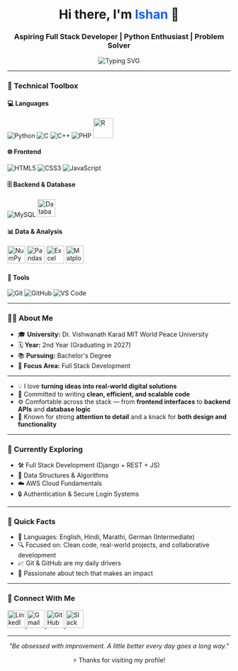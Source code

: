<h1 align="center">Hi there, I'm <span style="color:#0f62fe;">Ishan</span> 👋</h1>
<h3 align="center">Aspiring Full Stack Developer | Python Enthusiast | Problem Solver</h3>

<p align="center">
  <img src="https://readme-typing-svg.herokuapp.com?font=Fira+Code&size=22&pause=1000&color=0F62FE&center=true&vCenter=true&width=650&lines=Crafting+clean+code+and+scalable+systems.;Turning+ideas+into+real-world+solutions.;Learning+and+building+every+single+day." alt="Typing SVG" />
</p>

---

### 💼 Technical Toolbox

#### 💻 Languages
<p align="left">
  <img src="https://img.icons8.com/color/48/python.png" title="Python"/>
  <img src="https://img.icons8.com/color/48/c-programming.png" title="C"/>
  <img src="https://img.icons8.com/color/48/c-plus-plus-logo.png" title="C++"/>
  <img src="https://img.icons8.com/officel/48/php-logo.png" title="PHP"/>
  <img src="https://img.icons8.com/?size=100&id=CLvQeiwFpit4&format=png&color=000000" height="45" title="R"/>
</p>

#### 🌐 Frontend
<p align="left">
  <img src="https://img.icons8.com/color/48/html-5--v1.png" title="HTML5"/>
  <img src="https://img.icons8.com/color/48/css3.png" title="CSS3"/>
  <img src="https://img.icons8.com/color/48/javascript--v1.png" title="JavaScript"/>
</p>

#### 🗄 Backend & Database
<p align="left">
  <img src="https://img.icons8.com/ios-filled/48/mysql-logo.png" title="MySQL"/>
  <img src="https://img.icons8.com/?size=100&id=laYYF3dV0Iew&format=png&color=000000" height="40" title="Database"/>
</p>

#### 📊 Data & Analysis
<p align="left">
  <img src="https://img.icons8.com/?size=100&id=aR9CXyMagKIS&format=png&color=000000" height="40" title="NumPy"/>
  <img src="https://img.icons8.com/?size=100&id=xSkewUSqtErH&format=png&color=000000" height="40" title="Pandas"/>
   <img src="https://img.icons8.com/?size=100&id=117561&format=png&color=000000" height="40" title="Excel"/>
  <img src="https://skillicons.dev/icons?i=matplotlib" height="40" title="Matplotlib"/>
</p>

#### 🔧 Tools
<p align="left">
  <img src="https://img.icons8.com/color/48/git.png" title="Git"/>
  <img src="https://img.icons8.com/ios-glyphs/48/github.png" title="GitHub"/>
  <img src="https://img.icons8.com/color/48/visual-studio-code-2019.png" title="VS Code"/>
</p>

---

### 🧑‍💻 About Me

- 🎓 **University:** Dr. Vishwanath Karad MIT World Peace University  
- 🗓️ **Year:** 2nd Year (Graduating in 2027)  
- 📚 **Pursuing:** Bachelor's Degree  
- 🎯 **Focus Area:** Full Stack Development  

---

- 💡 I love **turning ideas into real-world digital solutions**  
- 🧼 Committed to writing **clean, efficient, and scalable code**  
- ⚙️ Comfortable across the stack — from **frontend interfaces** to **backend APIs** and **database logic**  
- 🎨 Known for strong **attention to detail** and a knack for **both design and functionality**

---

### 🚀 Currently Exploring
- 🛠 Full Stack Development (Django + REST + JS)
- 🧠 Data Structures & Algorithms
- ☁️ AWS Cloud Fundamentals
- 🔒 Authentication & Secure Login Systems

---

### 📌 Quick Facts

- 💬 Languages: English, Hindi, Marathi, German (Intermediate)
- 🔍 Focused on: Clean code, real-world projects, and collaborative development  
- 📈 Git & GitHub are my daily drivers  
- 🌟 Passionate about tech that makes an impact

---

### 🤝 Connect With Me

<p align="left">
  <a href="https://www.linkedin.com/in/ishansurdiofficial" target="_blank">
    <img src="https://img.icons8.com/?size=100&id=114445&format=png&color=000000" height="40" title="LinkedIn"/>
  </a>
  <a href="mailto:ishansurdi2105@gmail.com">
    <img src="https://img.icons8.com/?size=100&id=P7UIlhbpWzZm&format=png&color=000000" height="40" title="Gmail"/>
  </a>
  <a href="https://github.com/ishansurdi" target="_blank">
    <img src="https://img.icons8.com/?size=100&id=3tC9EQumUAuq&format=png&color=000000" height="40" title="GitHub"/>
  </a>
  <a href="https://slack.com/" target="_blank">
    <img src="https://img.icons8.com/?size=100&id=19978&format=png&color=000000" height="40" title="Slack"/>
  </a>
</p>

---

<p align="center" style="font-style:italic;">
  "Be obsessed with improvement. A little better every day goes a long way."
</p>

<p align="center">⚡ Thanks for visiting my profile!</p>
